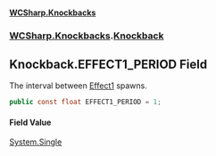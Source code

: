 #### [WCSharp.Knockbacks](index.md 'index')
### [WCSharp.Knockbacks](WCSharp.Knockbacks.md 'WCSharp.Knockbacks').[Knockback](WCSharp.Knockbacks.Knockback.md 'WCSharp.Knockbacks.Knockback')

## Knockback.EFFECT1_PERIOD Field

The interval between [Effect1](WCSharp.Knockbacks.Knockback.Effect1.md 'WCSharp.Knockbacks.Knockback.Effect1') spawns.

```csharp
public const float EFFECT1_PERIOD = 1;
```

#### Field Value
[System.Single](https://docs.microsoft.com/en-us/dotnet/api/System.Single 'System.Single')